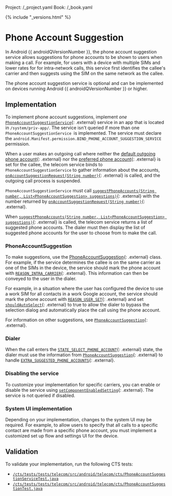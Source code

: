 Project: /_project.yaml
Book: /_book.yaml

{% include "_versions.html" %}

<!--
  Copyright 2019 The Android Open Source Project

  Licensed under the Apache License, Version 2.0 (the "License");
  you may not use this file except in compliance with the License.
  You may obtain a copy of the License at

      http://www.apache.org/licenses/LICENSE-2.0

  Unless required by applicable law or agreed to in writing, software
  distributed under the License is distributed on an "AS IS" BASIS,
  WITHOUT WARRANTIES OR CONDITIONS OF ANY KIND, either express or implied.
  See the License for the specific language governing permissions and
  limitations under the License.
-->

# Phone Account Suggestion

In Android {{ androidQVersionNumber }}, the phone account suggestion service
allows suggestions for phone
accounts to be shown to users when making a call. For example, for users with a
device with multiple SIMs and lower rates for for intra-network calls, this
service first identifies the callee's carrier and then suggests using the SIM on
the same network as the callee.

The phone account suggestion service is optional and can be implemented on
devices running Android {{ androidQVersionNumber }} or higher.

## Implementation

To implement phone account suggestions, implement _one_
[`PhoneAccountSuggestionService`](https://android.googlesource.com/platform/frameworks/base/+/master/telecomm/java/android/telecom/PhoneAccountSuggestionService.java){: .external}
service in an app that is located in `/system/priv-app/`. The service isn't
queried if more than one `PhoneAccountSuggestionService `is implemented. The
service must declare the
`android.Manifest.permission.BIND_PHONE_ACCOUNT_SUGGESTION_SERVICE` permission.

When a user makes an outgoing call where neither the
[default outgoing phone account](https://developer.android.com/reference/android/telecom/TelecomManager.html#getDefaultOutgoingPhoneAccount(java.lang.String)){: .external}
nor the
[preferred phone account](https://developer.android.com/reference/android/provider/ContactsContract.DataColumns.html#PREFERRED_PHONE_ACCOUNT_COMPONENT_NAME){: .external}
is set for the callee, the telecom service binds to
`PhoneAccountSuggestionService` to gather information about the accounts,
[`onAccountSuggestionRequest(String number)`](https://android.googlesource.com/platform/frameworks/base/+/master/telecomm/java/android/telecom/PhoneAccountSuggestionService.java#98){: .external}
is called, and the outgoing call process is suspended.

`PhoneAccountSuggestionService` must call
[`suggestPhoneAccounts(String number, List<PhoneAccountSuggestion> suggestions)`](https://android.googlesource.com/platform/frameworks/base/+/master/telecomm/java/android/telecom/PhoneAccountSuggestionService.java#110){: .external}
with the number returned by
[`onAccountSuggestionRequest(String number)`](https://android.googlesource.com/platform/frameworks/base/+/master/telecomm/java/android/telecom/PhoneAccountSuggestionService.java#98){: .external}.

When
[`suggestPhoneAccounts(String number, List<PhoneAccountSuggestion> suggestions)`](https://android.googlesource.com/platform/frameworks/base/+/master/telecomm/java/android/telecom/PhoneAccountSuggestionService.java#110){: .external}
is called, the telecom service returns a list of suggested phone accounts. The
dialer must then display the list of suggested phone accounts for the user to
choose from to make the call.

### PhoneAccountSuggestion

To make suggestions, use the
[PhoneAccountSuggestion](https://android.googlesource.com/platform/frameworks/base/+/master/telecomm/java/android/telecom/PhoneAccountSuggestion.java){: .external}
class.
For example, if the service determines the callee is on the same carrier as one
of the SIMs in the device, the service should mark the phone account with
[`REASON_INTRA_CARRIER`](https://android.googlesource.com/platform/frameworks/base/+/master/telecomm/java/android/telecom/PhoneAccountSuggestion.java#46){: .external}.
This information can then be conveyed to the user in the dialer.

For example, in a situation where the user has configured the device to use
a work SIM for all contacts
in a work Google account, the service should mark the phone account with
[`REASON_USER_SET`](https://android.googlesource.com/platform/frameworks/base/+/master/telecomm/java/android/telecom/PhoneAccountSuggestion.java#58){: .external}
and set
[`shouldAutoSelect`](https://android.googlesource.com/platform/frameworks/base/+/master/telecomm/java/android/telecom/PhoneAccountSuggestion.java#121){: .external}
to true to allow the dialer to bypass the selection dialog and automatically
place the call using the phone account.

For information on other suggestions, see
[`PhoneAccountSuggestion`](https://android.googlesource.com/platform/frameworks/base/+/master/telecomm/java/android/telecom/PhoneAccountSuggestion.java){: .external}.

### Dialer

When the call enters the
[`STATE_SELECT_PHONE_ACCOUNT`](https://android.googlesource.com/platform/frameworks/base/+/master/telecomm/java/android/telecom/Call.java#84){: .external}
state, the dialer must use the information from
[`PhoneAccountSuggestion`](https://android.googlesource.com/platform/frameworks/base/+/master/telecomm/java/android/telecom/PhoneAccountSuggestion.java){: .external}
to handle
[`EXTRA_SUGGESTED_PHONE_ACCOUNTS`](https://android.googlesource.com/platform/frameworks/base/+/master/telecomm/java/android/telecom/Call.java#136){: .external}.

### Disabling the service

To customize your implementation for specific carriers, you can enable or
disable the service using
[`setComponentEnabledSetting`](https://developer.android.com/reference/android/content/pm/PackageManager.html#setComponentEnabledSetting(android.content.ComponentName,%20int,%20int)`){: .external}.
The service is not queried if disabled.

### System UI implementation

Depending on your implementation, changes to the system UI may be required. For
example, to allow users to specify that all calls to a specific contact are
made from a specific phone account, you must implement a customized set up flow
and settings UI for the device.

## Validation

To validate your implementation, run the following CTS tests:

+   [`/cts/tests/tests/telecom/src/android/telecom/cts/PhoneAccountSuggestionServiceTest.java`](https://android.googlesource.com/platform/cts/+/master/tests/tests/telecom/src/android/telecom/cts/PhoneAccountSuggestionServiceTest.java)
+   [`/cts/tests/tests/telecom/src/android/telecom/cts/PhoneAccountSuggestionTest.java`](https://android.googlesource.com/platform/cts/+/master/tests/tests/telecom/src/android/telecom/cts/PhoneAccountSuggestionTest.java)
